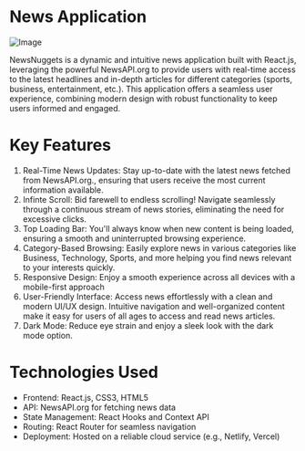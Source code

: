 # News Application
![Image](https://img.freepik.com/free-vector/news-concept-landing-page-illustration_52683-18230.jpg?t=st=1715841438~exp=1715845038~hmac=d02d8a0643883d58906c2fd2b731a45512f156ba0c0bc5715e411b7cdae69c50&w=900)

NewsNuggets is a dynamic and intuitive news application built with React.js, leveraging the powerful NewsAPI.org to provide users with real-time access to the latest headlines and in-depth articles for different categories (sports, business, entertainment, etc.). This application offers a seamless user experience, combining modern design with robust functionality to keep users informed and engaged.

# Key Features
1. Real-Time News Updates: Stay up-to-date with the latest news fetched from NewsAPI.org., ensuring that users receive the most current information available.
2. Infinte Scroll: Bid farewell to endless scrolling! Navigate seamlessly through a continuous stream of news stories, eliminating the need for excessive clicks.
3. Top Loading Bar: You'll always know when new content is being loaded, ensuring a smooth and uninterrupted browsing experience. 
4. Category-Based Browsing: Easily explore news in various categories like Business, Technology, Sports, and more helping you find news relevant to your interests quickly.
5. Responsive Design: Enjoy a smooth experience across all devices with a mobile-first approach
6. User-Friendly Interface: Access news effortlessly with a clean and  modern UI/UX  design. Intuitive navigation and well-organized content make it easy for users of all ages to access and read news articles.
7. Dark Mode: Reduce eye strain and enjoy a sleek look with the dark mode option.

# Technologies Used
- Frontend: React.js, CSS3, HTML5
- API: NewsAPI.org for fetching news data
- State Management: React Hooks and Context API
- Routing: React Router for seamless navigation
- Deployment: Hosted on a reliable cloud service (e.g., Netlify, Vercel)
